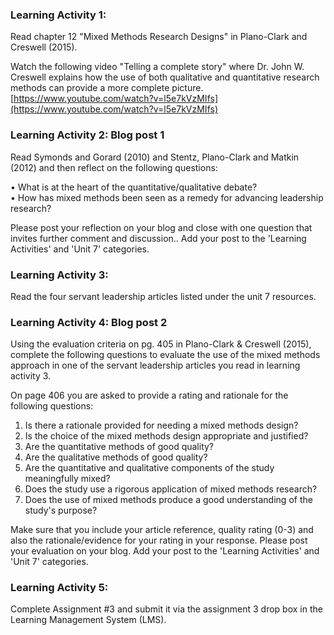 ### Learning Activity 1:

Read chapter 12 "Mixed Methods Research Designs" in Plano-Clark and Creswell \(2015\).

Watch the following video "Telling a complete story" where Dr. John W. Creswell explains how the use of both qualitative and quantitative research methods can provide a more complete picture.   [https://www.youtube.com/watch?v=l5e7kVzMIfs](https://www.youtube.com/watch?v=l5e7kVzMIfs)

### Learning Activity 2: Blog post 1

Read Symonds and Gorard \(2010\) and Stentz, Plano-Clark and Matkin \(2012\) and then reflect on the following questions:

•   What is at the heart of the quantitative/qualitative debate?  
•   How has mixed methods been seen as a remedy for advancing leadership research?

Please post your reflection on your blog and close with one question that invites further comment and discussion..  Add your post to the 'Learning Activities' and 'Unit 7' categories.

### Learning Activity 3:

Read the four servant leadership articles listed under the unit 7 resources.

### Learning Activity 4: Blog post 2

Using the evaluation criteria on pg. 405 in Plano-Clark & Creswell \(2015\), complete the following questions to evaluate the use of the mixed methods approach in one of the servant leadership articles you read in learning activity 3.

On page 406 you are asked to provide a rating and rationale for the following questions:

1. Is there a rationale provided for needing a mixed methods design?
2. Is the choice of the mixed methods design appropriate and justified?
3. Are the quantitative methods of good quality?
4. Are the qualitative methods of good quality?
5. Are the quantitative and qualitative components of the study meaningfully mixed?
6. Does the study use a rigorous application of mixed methods research?
7. Does the use of mixed methods produce a good understanding of the study's purpose?

Make sure that you include your article reference, quality rating \(0-3\) and also the rationale/evidence for your rating in your response.  Please post your evaluation on your blog.  Add your post to the 'Learning Activities' and 'Unit 7' categories.

### Learning Activity 5:

Complete Assignment \#3 and submit it via the assignment 3 drop box in the Learning Management System \(LMS\).

### 



